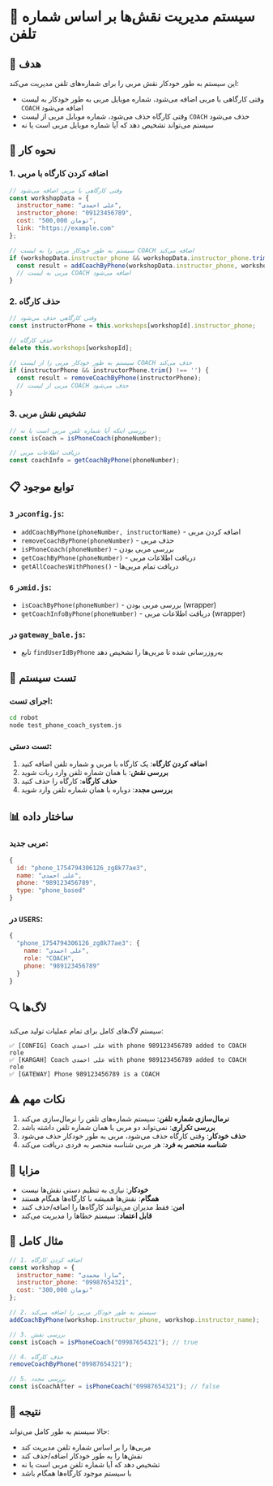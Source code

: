 # 📱 سیستم مدیریت نقش‌ها بر اساس شماره تلفن

## 🎯 هدف
این سیستم به طور خودکار نقش مربی را برای شماره‌های تلفن مدیریت می‌کند:
- وقتی کارگاهی با مربی اضافه می‌شود، شماره موبایل مربی به طور خودکار به لیست `COACH` اضافه می‌شود
- وقتی کارگاه حذف می‌شود، شماره موبایل مربی از لیست `COACH` حذف می‌شود
- سیستم می‌تواند تشخیص دهد که آیا شماره موبایل مربی است یا نه

## 🔧 نحوه کار

### 1. **اضافه کردن کارگاه با مربی**
```javascript
// وقتی کارگاهی با مربی اضافه می‌شود
const workshopData = {
  instructor_name: "علی احمدی",
  instructor_phone: "09123456789",
  cost: "500,000 تومان",
  link: "https://example.com"
};

// سیستم به طور خودکار مربی را به لیست COACH اضافه می‌کند
if (workshopData.instructor_phone && workshopData.instructor_phone.trim() !== '') {
  const result = addCoachByPhone(workshopData.instructor_phone, workshopData.instructor_name);
  // مربی به لیست COACH اضافه می‌شود
}
```

### 2. **حذف کارگاه**
```javascript
// وقتی کارگاهی حذف می‌شود
const instructorPhone = this.workshops[workshopId].instructor_phone;

// حذف کارگاه
delete this.workshops[workshopId];

// سیستم به طور خودکار مربی را از لیست COACH حذف می‌کند
if (instructorPhone && instructorPhone.trim() !== '') {
  const result = removeCoachByPhone(instructorPhone);
  // مربی از لیست COACH حذف می‌شود
}
```

### 3. **تشخیص نقش مربی**
```javascript
// بررسی اینکه آیا شماره تلفن مربی است یا نه
const isCoach = isPhoneCoach(phoneNumber);

// دریافت اطلاعات مربی
const coachInfo = getCoachByPhone(phoneNumber);
```

## 📋 توابع موجود

### در `3config.js`:
- `addCoachByPhone(phoneNumber, instructorName)` - اضافه کردن مربی
- `removeCoachByPhone(phoneNumber)` - حذف مربی
- `isPhoneCoach(phoneNumber)` - بررسی مربی بودن
- `getCoachByPhone(phoneNumber)` - دریافت اطلاعات مربی
- `getAllCoachesWithPhones()` - دریافت تمام مربی‌ها

### در `6mid.js`:
- `isCoachByPhone(phoneNumber)` - بررسی مربی بودن (wrapper)
- `getCoachInfoByPhone(phoneNumber)` - دریافت اطلاعات مربی (wrapper)

### در `gateway_bale.js`:
- تابع `findUserIdByPhone` به‌روزرسانی شده تا مربی‌ها را تشخیص دهد

## 🧪 تست سیستم

### اجرای تست:
```bash
cd robot
node test_phone_coach_system.js
```

### تست دستی:
1. **اضافه کردن کارگاه**: یک کارگاه با مربی و شماره تلفن اضافه کنید
2. **بررسی نقش**: با همان شماره تلفن وارد ربات شوید
3. **حذف کارگاه**: کارگاه را حذف کنید
4. **بررسی مجدد**: دوباره با همان شماره تلفن وارد شوید

## 📊 ساختار داده

### مربی جدید:
```javascript
{
  id: "phone_1754794306126_zg8k77ae3",
  name: "علی احمدی",
  phone: "989123456789",
  type: "phone_based"
}
```

### در `USERS`:
```javascript
{
  "phone_1754794306126_zg8k77ae3": {
    name: "علی احمدی",
    role: "COACH",
    phone: "989123456789"
  }
}
```

## 🔍 لاگ‌ها

سیستم لاگ‌های کامل برای تمام عملیات تولید می‌کند:

```
✅ [CONFIG] Coach علی احمدی with phone 989123456789 added to COACH role
✅ [KARGAH] Coach علی احمدی with phone 989123456789 added to COACH role
✅ [GATEWAY] Phone 989123456789 is a COACH
```

## ⚠️ نکات مهم

1. **نرمال‌سازی شماره تلفن**: سیستم شماره‌های تلفن را نرمال‌سازی می‌کند
2. **بررسی تکراری**: نمی‌تواند دو مربی با همان شماره تلفن داشته باشد
3. **حذف خودکار**: وقتی کارگاه حذف می‌شود، مربی به طور خودکار حذف می‌شود
4. **شناسه منحصر به فرد**: هر مربی شناسه منحصر به فردی دریافت می‌کند

## 🚀 مزایا

- **خودکار**: نیازی به تنظیم دستی نقش‌ها نیست
- **همگام**: نقش‌ها همیشه با کارگاه‌ها همگام هستند
- **امن**: فقط مدیران می‌توانند کارگاه‌ها را اضافه/حذف کنند
- **قابل اعتماد**: سیستم خطاها را مدیریت می‌کند

## 📝 مثال کامل

```javascript
// 1. اضافه کردن کارگاه
const workshop = {
  instructor_name: "سارا محمدی",
  instructor_phone: "09987654321",
  cost: "300,000 تومان"
};

// 2. سیستم به طور خودکار مربی را اضافه می‌کند
addCoachByPhone(workshop.instructor_phone, workshop.instructor_name);

// 3. بررسی نقش
const isCoach = isPhoneCoach("09987654321"); // true

// 4. حذف کارگاه
removeCoachByPhone("09987654321");

// 5. بررسی مجدد
const isCoachAfter = isPhoneCoach("09987654321"); // false
```

## 🎉 نتیجه

حالا سیستم به طور کامل می‌تواند:
- مربی‌ها را بر اساس شماره تلفن مدیریت کند
- نقش‌ها را به طور خودکار اضافه/حذف کند
- تشخیص دهد که آیا شماره تلفن مربی است یا نه
- با سیستم موجود کارگاه‌ها همگام باشد
